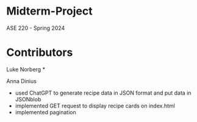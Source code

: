 # Midterm-Project
ASE 220 - Spring 2024

# Contributors

Luke Norberg
* 

Anna Dinius
* used ChatGPT to generate recipe data in JSON format and put data in JSONblob
* implemented GET request to display recipe cards on index.html
* implemented pagination
